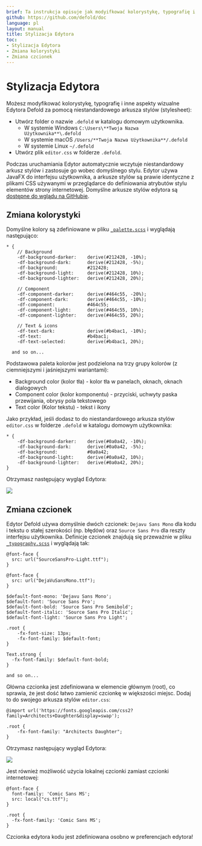 ```yaml
---
brief: Ta instrukcja opisuje jak modyifkować kolorystykę, typografię i inne wizualne aspekty Edytora Defold używając własnych stylesheetów.
github: https://github.com/defold/doc
language: pl
layout: manual
title: Stylizacja Edytora
toc:
- Stylizacja Edytora
- Zmiana kolorystyki
- Zmiana czcionek
---
```


# Stylizacja Edytora

Możesz modyfikować kolorystykę, typografię i inne aspekty wizualne Edytora Defold za pomocą niestandardowego arkusza stylów (stylesheet):

* Utwórz folder o nazwie `.defold` w katalogu domowym użytkownika.
  * W systemie Windows `C:\Users\**Twoja Nazwa Użytkownika**\.defold`
  * W systemie macOS `/Users/**Twoja Nazwa Użytkownika**/.defold`
  * W systemie Linux `~/.defold`
* Utwórz plik `editor.css` w folderze `.defold`.

Podczas uruchamiania Edytor automatycznie wczytuje niestandardowy arkusz stylów i zastosuje go wobec domyślnego stylu. Edytor używa JavaFX do interfejsu użytkownika, a arkusze stylów są prawie identyczne z plikami CSS używanymi w przeglądarce do definiowania atrybutów stylu elementów strony internetowej. Domyślne arkusze stylów edytora są [dostępne do wglądu na GitHubie](https://github.com/defold/defold/tree/editor-dev/editor/styling/stylesheets/base).

## Zmiana kolorystyki

Domyślne kolory są zdefiniowane w pliku [`_palette.scss`](https://github.com/defold/defold/blob/editor-dev/editor/styling/stylesheets/base/_palette.scss) i wyglądają następująco:

```
* {
	// Background
	-df-background-darker:    derive(#212428, -10%);
	-df-background-dark:      derive(#212428, -5%);
	-df-background:           #212428;
	-df-background-light:     derive(#212428, 10%);
	-df-background-lighter:   derive(#212428, 20%);

	// Component
	-df-component-darker:     derive(#464c55, -20%);
	-df-component-dark:       derive(#464c55, -10%);
	-df-component:            #464c55;
	-df-component-light:      derive(#464c55, 10%);
	-df-component-lighter:    derive(#464c55, 20%);

	// Text & icons
	-df-text-dark:            derive(#b4bac1, -10%);
	-df-text:                 #b4bac1;
	-df-text-selected:        derive(#b4bac1, 20%);

  and so on...
```

Podstawowa paleta kolorów jest podzielona na trzy grupy kolorów (z ciemniejszymi i jaśniejszymi wariantami):

* Background color (kolor tła) - kolor tła w panelach, oknach, oknach dialogowych
* Component color (kolor komponentu) - przyciski, uchwyty paska przewijania, obrysy pola tekstowego
* Text color (Kolor tekstu) - tekst i ikony

Jako przykład, jeśli dodasz to do niestandardowego arkusza stylów `editor.css` w folderze `.defold` w katalogu domowym użytkownika:

```
* {
	-df-background-darker:    derive(#0a0a42, -10%);
	-df-background-dark:      derive(#0a0a42, -5%);
	-df-background:           #0a0a42;
	-df-background-light:     derive(#0a0a42, 10%);
	-df-background-lighter:   derive(#0a0a42, 20%);
}
```

Otrzymasz następujący wygląd Edytora:

![](/manuals/images/editor/editor-styling-color.png)


## Zmiana czcionek

Edytor Defold używa domyślnie dwóch czcionek: `Dejavu Sans Mono` dla kodu i tekstu o stałej szerokości (np. błędów) oraz `Source Sans Pro` dla reszty interfejsu użytkownika. Definicje czcionek znajdują się przeważnie w pliku [`_typography.scss`](https://github.com/defold/defold/blob/editor-dev/editor/styling/stylesheets/base/_typography.scss) i wyglądają tak:

```
@font-face {
  src: url("SourceSansPro-Light.ttf");
}

@font-face {
  src: url("DejaVuSansMono.ttf");
}

$default-font-mono: 'Dejavu Sans Mono';
$default-font: 'Source Sans Pro';
$default-font-bold: 'Source Sans Pro Semibold';
$default-font-italic: 'Source Sans Pro Italic';
$default-font-light: 'Source Sans Pro Light';

.root {
    -fx-font-size: 13px;
    -fx-font-family: $default-font;
}

Text.strong {
  -fx-font-family: $default-font-bold;
}

and so on...
```

Główna czcionka jest zdefiniowana w elemencie głównym (root), co sprawia, że jest dość łatwo zamienić czcionkę w większości miejsc. Dodaj to do swojego arkusza stylów `editor.css`:

```
@import url('https://fonts.googleapis.com/css2?family=Architects+Daughter&display=swap');

.root {
    -fx-font-family: "Architects Daughter";
}
```

Otrzymasz następujący wygląd Edytora:

![](/manuals/images/editor/editor-styling-fonts.png)

Jest również możliwość użycia lokalnej czcionki zamiast czcionki internetowej:

```
@font-face {
  font-family: 'Comic Sans MS';
  src: local("cs.ttf");
}

.root {
  -fx-font-family: 'Comic Sans MS';
}
```

<div class='sidenote' markdown='1'>
Czcionka edytora kodu jest zdefiniowana osobno w preferencjach edytora!
</div>